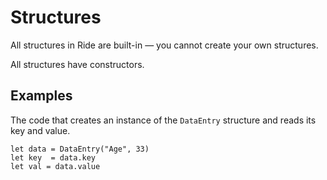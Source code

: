# Structures

All structures in Ride are built-in — you cannot create your own structures.

All structures have constructors.

## Examples

The code that creates an instance of the `DataEntry` structure and reads its key and value.

``` ride
let data = DataEntry("Age", 33)
let key  = data.key
let val = data.value
```
